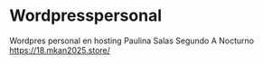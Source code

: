 # Wordpresspersonal
Wordpres personal en hosting
Paulina Salas 
Segundo A Nocturno
https://18.mkan2025.store/
